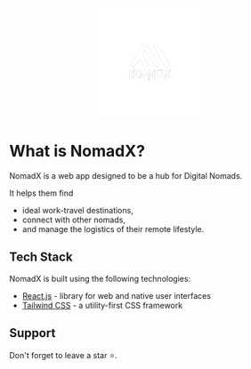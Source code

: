 <p align="center">
  <img src ="/Frontend/public/NOMADX.png" width="200" height="200" >
</p>

# What is NomadX?

NomadX is a web app designed to be a hub for Digital Nomads. 

It helps them find 
- ideal work-travel destinations, 
- connect with other nomads, 
- and manage the logistics of their remote lifestyle.

## Tech Stack

NomadX is built using the following technologies:

- [React.js](https://Reactjs.org/) - library for web and native user interfaces
- [Tailwind CSS](https://tailwindcss.com/) - a utility-first CSS framework

## Support

Don't forget to leave a star ⭐️.
